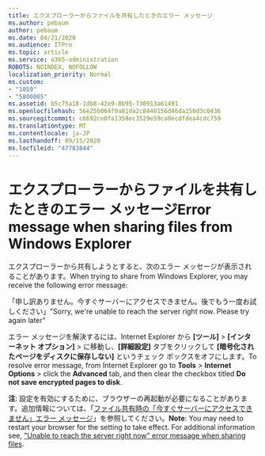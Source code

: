 ```yaml
---
title: エクスプローラーからファイルを共有したときのエラー メッセージ
ms.author: pebaum
author: pebaum
ms.date: 04/21/2020
ms.audience: ITPro
ms.topic: article
ms.service: o365-administration
ROBOTS: NOINDEX, NOFOLLOW
localization_priority: Normal
ms.custom:
- "1059"
- "5800005"
ms.assetid: b5c75a18-1db8-42e9-8b95-730913a61491
ms.openlocfilehash: 56e25b064f0a81da2c8440156d46da150d3c0436
ms.sourcegitcommit: c6692ce0fa1358ec3529e59ca0ecdfdea4cdc759
ms.translationtype: MT
ms.contentlocale: ja-JP
ms.lasthandoff: 09/15/2020
ms.locfileid: "47783844"
---
```

# <a name="error-message-when-sharing-files-from-windows-explorer"></a><span data-ttu-id="d6e6f-102">エクスプローラーからファイルを共有したときのエラー メッセージ</span><span class="sxs-lookup"><span data-stu-id="d6e6f-102">Error message when sharing files from Windows Explorer</span></span>

<span data-ttu-id="d6e6f-103">エクスプローラーから共有しようとすると、次のエラー メッセージが表示されることがあります。</span><span class="sxs-lookup"><span data-stu-id="d6e6f-103">When trying to share from Windows Explorer, you may receive the following error message:</span></span>
  
<span data-ttu-id="d6e6f-p101">「申し訳ありません。今すぐサーバーにアクセスできません。後でもう一度お試しください」</span><span class="sxs-lookup"><span data-stu-id="d6e6f-p101">"Sorry, we're unable to reach the server right now. Please try again later"</span></span>
  
<span data-ttu-id="d6e6f-106">エラー メッセージを解決するには、Internet Explorer から **[ツール]** \> **[インターネット オプション]** \> に移動し、**[詳細設定]** タブをクリックして **[暗号化されたページをディスクに保存しない]** というチェック ボックスをオフにします。</span><span class="sxs-lookup"><span data-stu-id="d6e6f-106">To resolve error message, from Internet Explorer go to **Tools** \> **Internet Options** \> click the **Advanced** tab, and then clear the checkbox titled **Do not save encrypted pages to disk**.</span></span>
  
 <span data-ttu-id="d6e6f-p102">**注**: 設定を有効にするために、ブラウザーの再起動が必要になることがあります。追加情報については、「[ファイル共有時の「今すぐサーバーにアクセスできません」エラー メッセージ](https://go.microsoft.com/fwlink/?linkid=2022914)」を参照してください。</span><span class="sxs-lookup"><span data-stu-id="d6e6f-p102">**Note**: You may need to restart your browser for the setting to take effect. For additional information see, ["Unable to reach the server right now" error message when sharing files](https://go.microsoft.com/fwlink/?linkid=2022914).</span></span>
  